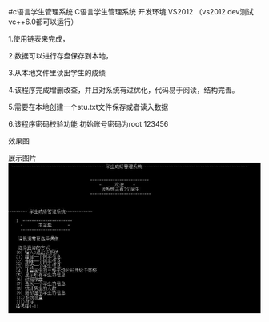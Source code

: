 #c语言学生管理系统
C语言学生管理系统
开发环境 VS2012
 （vs2012 dev测试 vc++6.0都可以运行）

1.使用链表来完成，

2.数据可以进行存盘保存到本地，

3.从本地文件里读出学生的成绩

4.该程序完成增删改查，并且对系统有过优化，代码易于阅读，结构完善。

5.需要在本地创建一个stu.txt文件保存或者读入数据

6.该程序密码校验功能 初始账号密码为root 123456

效果图

展示图片 <img src="/show.jpg" alt="主页" style="max-width:100%;">

